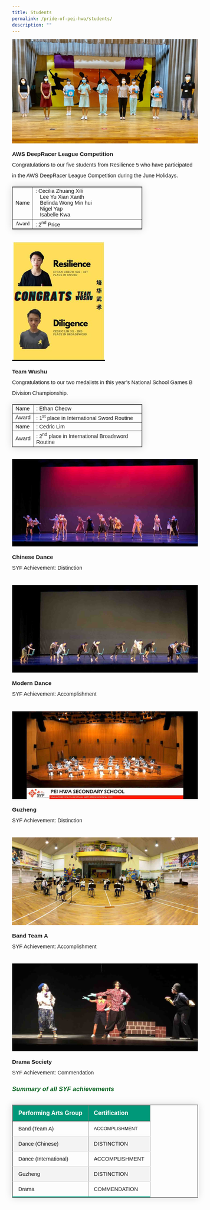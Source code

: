 ```yaml
---
title: Students
permalink: /pride-of-pei-hwa/students/
description: ""
---
```

<img src="/images/sa1.jpg">
<p style="line-height:2;margin-top:10px;margin-bottom:0;font-family:sans-serif;font-size:15.5px;"><strong style="font-family:sans-serif;font-size:15.5px;">AWS DeepRacer League Competition</strong></p>
<p style="font-size:14.5px; line-height:2;margin-top:0px;font-family:sans-serif;">Congratulations to our five students from Resilience 5 who&nbsp;have participated in the AWS DeepRacer League Competition during the June Holidays.</p>

<table border="1" style="border-collapse: none;margin: 15px 0;font-size: 0.9em;font-family: sans-serif;min-width: 50px; box-shadow: 0 0 20px rgba(0, 0, 0, 0.15);width:70%;">
<tbody>

<tr>
<td style="font-size:14.5px;font-family:sans-serif;width:10%;">Name</td>
<td style="font-size:14.5px;font-family:sans-serif;">: Cecilia Zhuang Xili<br>&nbsp; &nbsp;Lee Yu Xian Xanth<br>&nbsp; &nbsp;Belinda Wong Min hui<br>&nbsp; &nbsp;Nigel Yap<br>&nbsp; &nbsp;Isabelle Kwa</td>
</tr>

<tr>
<td style="font-size:14.5px;font-family:Tahoma;">Award</td>
<td style="font-size:14.5px;font-family:sans-serif;">: 2<sup style="font-family:sans-serif;">nd</sup> Price</td>
</tr>

</tbody>
</table>

<br>

<img style="width: 50%;" src="/images/sa2.jpg">
<p style="line-height:2;margin-top:10px;margin-bottom:0;font-family:sans-serif;font-size:15.5px;"><strong style="font-family:sans-serif;font-size:15.5px;">Team Wushu</strong></p>

<p style="font-size:14.5px; line-height:2;margin-top:0px;font-family:sans-serif;">Congratulations to our two medalists in this year’s National School Games B Division Championship.</p>


<table border="1" style="border-collapse: none;margin: 15px 0;font-size: 0.9em;font-family: sans-serif;min-width: 50px; box-shadow: 0 0 20px rgba(0, 0, 0, 0.15);width:70%;">
<tbody>

<tr>
<td style="font-size:14.5px;font-family:sans-serif; width:10%;">Name</td>
<td style="font-size:14.5px;font-family:sans-serif;">: Ethan Cheow</td>
</tr>

<tr>
<td style="font-size:14.5px;font-family:sans-serif;">Award</td>
<td style="font-size:14.5px;font-family:sans-serif;">: 1<sup>st</sup> place in International Sword Routine</td>
</tr>  

<tr>
<td style="font-size:14.5px;font-family:sans-serif;">Name</td>
<td style="font-size:14.5px;font-family:sans-serif;">: Cedric Lim</td>
</tr>

<tr>
<td style="font-size:14.5px;font-family:sans-serif;">Award</td>
<td style="font-size:14.5px;font-family:sans-serif;">: 2<sup>nd</sup> place in International Broadsword Routine</td>
</tr>  

</tbody>
</table>

<br>

<img src="/images/sa3.jpg">
<p style="line-height:2;margin-top:10px;margin-bottom:0;font-family:sans-serif;font-size:15.5px;"><strong style="font-family:sans-serif;font-size:15.5px;">Chinese Dance</strong>
</p>
<p style="font-size:14.5px; line-height:2;margin-top:0px;font-family:sans-serif;">SYF Achievement: Distinction</p>

<br>

<img src="/images/sa4.jpg">
<p style="line-height:2;margin-top:10px;margin-bottom:0;font-family:sans-serif;font-size:15.5px;"><strong style="font-family:sans-serif;font-size:15.5px;">Modern Dance</strong></p>
<p style="font-size:14.5px; line-height:2;margin-top:0px;font-family:sans-serif;">SYF Achievement: Accomplishment</p>

<br>

<img src="/images/sa5.jpg">
<p style="line-height:2;margin-top:10px;margin-bottom:0;font-family:sans-serif;font-size:15.5px;"><strong style="font-family:sans-serif;font-size:15.5px;">Guzheng</strong></p>
<p style="font-size:14.5px; line-height:2;margin-top:0px;font-family:sans-serif;">SYF Achievement: Distinction</p>
<br>

<img src="/images/sa6.jpg">
<p style="line-height:2;margin-top:10px;margin-bottom:0;font-family:sans-serif;font-size:15.5px;"><strong style="font-family:sans-serif;font-size:15.5px;">Band Team A</strong></p>
<p style="font-size:14.5px; line-height:2;margin-top:0px;font-family:sans-serif;">SYF Achievement: Accomplishment</p>

<br>

<img src="/images/sa7.jpg">
<p style="line-height:2;margin-top:10px;margin-bottom:0;font-family:sans-serif;font-size:15.5px;"><strong style="font-family:sans-serif;font-size:15.5px;">Drama Society</strong></p>
<p style="font-size:14.5px; line-height:2;margin-top: 0px;font-family:sans-serif;">SYF Achievement: Commendation&nbsp;</p>

<h6><strong style="font-family:sans-serif;font-size:17px;color:#0B6623;">Summary of all SYF achievements</strong></h6>

<table border="1" style="border-collapse: collapse;margin: 25px 0;font-size: 0.9em;font-family: sans-serif;min-width: 400px; box-shadow: 0 0 20px rgba(0, 0, 0, 0.15);">
	
<thead style="background-color: #009879; font-weight: bold; font-size: 16px;">
		<tr>
			<td style="text-align:left;color:white;padding:12px 15px;font-family:sans-serif;">Performing Arts Group</td>
			<td style="text-align:left;color:white;padding:12px 15px;font-family:sans-serif;">Certification</td>
		</tr>
	</thead>

<tbody>
	
<tr style="border-bottom: 1px solid #dddddd;">
<td style="padding: 12px 15px; font-size:14.5px;font-family:sans-serif;">Band (Team A)</td>
<td style="padding: 12px 15px; font-size:14.5pxfont-family:sans-serif;">ACCOMPLISHMENT</td>
	</tr>
	
<tr style="background-color: #f3f3f3;border-bottom: 1px solid #dddddd;">
<td style="padding: 12px 15px; font-size:14.5px;font-family:sans-serif;">Dance (Chinese)</td>
<td style="padding: 12px 15px; font-size:14.5px;font-family:sans-serif;">DISTINCTION</td>
</tr>
	
<tr style="border-bottom: 1px solid #dddddd;">
<td style="padding: 12px 15px; font-size:14.5px;font-family:sans-serif;">Dance (International)</td>
<td style="padding: 12px 15px; font-size:14.5px;font-family:sans-serif;">ACCOMPLISHMENT</td>
</tr>
	
<tr style="background-color: #f3f3f3;border-bottom: 1px solid #dddddd;">
<td style="padding: 12px 15px; font-size:14.5px; font-family:sans-serif;">Guzheng</td>
<td style="padding: 12px 15px; font-size:14.5px;font-family:sans-serif;">DISTINCTION</td>
</tr>

<tr style="border-bottom: 2px solid #009879;">
<td style="padding: 12px 15px; font-size:14.5px; font-family:sans-serif;">Drama</td>
<td style="padding: 12px 15px; font-size:14.5px; font-family:sans-serif;">COMMENDATION</td>
</tr>
	
</tbody>
</table>